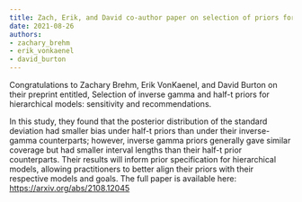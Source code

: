 ```yaml
---
title: Zach, Erik, and David co-author paper on selection of priors for hierarchical models.
date: 2021-08-26
authors:
- zachary_brehm
- erik_vonkaenel
- david_burton
---
```


Congratulations to Zachary Brehm, Erik VonKaenel, and David Burton on their preprint entitled, Selection of inverse gamma and half-t priors for hierarchical models: sensitivity and recommendations.


<!--more-->

In this study, they found that the posterior distribution of the standard deviation had smaller bias under half-t priors than under their inverse-gamma counterparts; however, inverse gamma priors generally gave similar coverage but had smaller interval lengths than their half-t prior counterparts. Their results will inform prior specification for hierarchical models, allowing practitioners to better align their priors with their respective models and goals. The full paper is available here: https://arxiv.org/abs/2108.12045